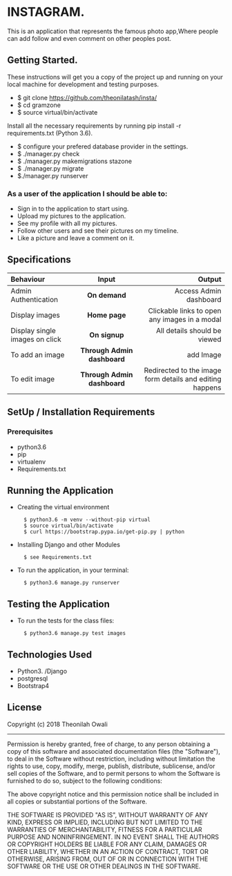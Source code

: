 # INSTAGRAM.

This is  an application that represents the famous photo app,Where people can add follow and even comment on other peoples post.

## Getting Started.

These instructions will get you a copy of the project up and running on your local machine for development and testing purposes. 

* $ git clone https://github.com/theonilatash/insta/
* $ cd gramzone
* $ source virtual/bin/activate

Install all the necessary requirements by running pip install -r requirements.txt (Python 3.6).
* $ configure your prefered database provider in the settings.
* $ ./manager.py check
* $ ./manager.py makemigrations stazone
* $ ./manager.py migrate
* $./manager.py runserver

### As a user of the application I should be able to:

* Sign in to the application to start using.
* Upload my pictures to the application.
* See my profile with all my pictures.
* Follow other users and see their pictures on my timeline.
* Like a picture and leave a comment on it.


## Specifications
| Behaviour | Input | Output |
| :---------------- | :---------------: | ------------------: |
| Admin Authentication | **On demand** | Access Admin dashboard |
| Display  images | **Home page** | Clickable links to open any images in a modal |
| Display single images on click | **On  signup** | All details should be viewed|
| To add an image  | **Through Admin dashboard** |  add  Image|
| To edit image  | **Through Admin dashboard** | Redirected to the  image form details and editing happens|


## SetUp / Installation Requirements
### Prerequisites
* python3.6
* pip
* virtualenv
* Requirements.txt

## Running the Application
* Creating the virtual environment

        $ python3.6 -m venv --without-pip virtual
        $ source virtual/bin/activate
        $ curl https://bootstrap.pypa.io/get-pip.py | python

* Installing Django and other Modules

        $ see Requirements.txt

* To run the application, in your terminal:

        $ python3.6 manage.py runserver

## Testing the Application
* To run the tests for the class files:

        $ python3.6 manage.py test images

## Technologies Used
* Python3. /Django
* postgresql
* Bootstrap4

## License

Copyright (c) 2018 Theonilah Owali

------------

Permission is hereby granted, free of charge, to any person obtaining a copy of this software and associated documentation files (the "Software"), to deal in the Software without restriction, including without limitation the rights to use, copy, modify, merge, publish, distribute, sublicense, and/or sell copies of the Software, and to permit persons to whom the Software is furnished to do so, subject to the following conditions:

The above copyright notice and this permission notice shall be included in all copies or substantial portions of the Software.

THE SOFTWARE IS PROVIDED "AS IS", WITHOUT WARRANTY OF ANY KIND, EXPRESS OR IMPLIED, INCLUDING BUT NOT LIMITED TO THE WARRANTIES OF MERCHANTABILITY, FITNESS FOR A PARTICULAR PURPOSE AND NONINFRINGEMENT. IN NO EVENT SHALL THE AUTHORS OR COPYRIGHT HOLDERS BE LIABLE FOR ANY CLAIM, DAMAGES OR OTHER LIABILITY, WHETHER IN AN ACTION OF CONTRACT, TORT OR OTHERWISE, ARISING FROM, OUT OF OR IN CONNECTION WITH THE SOFTWARE OR THE USE OR OTHER DEALINGS IN THE SOFTWARE.